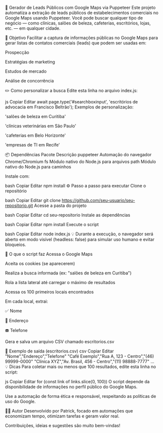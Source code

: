 📍 Gerador de Leads Públicos com Google Maps via Puppeteer
Este projeto automatiza a extração de leads públicos de estabelecimentos comerciais no Google Maps usando Puppeteer.
Você pode buscar qualquer tipo de negócio — como clínicas, salões de beleza, cafeterias, escritórios, lojas, etc. — em qualquer cidade.

🎯 Objetivo
Facilitar a captura de informações públicas no Google Maps para gerar listas de contatos comerciais (leads) que podem ser usadas em:

Prospecção

Estratégias de marketing

Estudos de mercado

Análise de concorrência

✏️ Como personalizar a busca
Edite esta linha no arquivo index.js:

js
Copiar
Editar
await page.type('#searchboxinput', 'escritórios de advocacia em Francisco Beltrão');
Exemplos de personalização:

'salões de beleza em Curitiba'

'clínicas veterinárias em São Paulo'

'cafeterias em Belo Horizonte'

'empresas de TI em Recife'

📦 Dependências
Pacote	Descrição
puppeteer	Automação do navegador Chrome/Chromium
fs	Módulo nativo do Node.js para arquivos
path	Módulo nativo do Node.js para caminhos

Instale com:

bash
Copiar
Editar
npm install
⚙️ Passo a passo para executar
Clone o repositório

bash
Copiar
Editar
git clone https://github.com/seu-usuario/seu-repositorio.git
Acesse a pasta do projeto

bash
Copiar
Editar
cd seu-repositorio
Instale as dependências

bash
Copiar
Editar
npm install
Execute o script

bash
Copiar
Editar
node index.js
💡 Durante a execução, o navegador será aberto em modo visível (headless: false) para simular uso humano e evitar bloqueios.

🔄 O que o script faz
Acessa o Google Maps

Aceita os cookies (se aparecerem)

Realiza a busca informada (ex: "salões de beleza em Curitiba")

Rola a lista lateral até carregar o máximo de resultados

Acessa os 100 primeiros locais encontrados

Em cada local, extrai:

✅ Nome

📍 Endereço

☎️ Telefone

Gera e salva um arquivo CSV chamado escritorios.csv

📂 Exemplo de saída (escritorios.csv)
csv
Copiar
Editar
"Nome","Endereço","Telefone"
"Café Exemplo","Rua A, 123 - Centro","(46) 99999-0000"
"Clínica XYZ","Av. Brasil, 456 - Centro","(11) 98888-7777"
...
💡 Dicas
Para coletar mais ou menos que 100 resultados, edite esta linha no script:

js
Copiar
Editar
for (const link of links.slice(0, 100))
O script depende da disponibilidade de informações no perfil público do Google Maps.

Use a automação de forma ética e responsável, respeitando as políticas de uso do Google.

👨‍💻 Autor
Desenvolvido por Patrick, focado em automações que economizam tempo, otimizam tarefas e geram valor real.

Contribuições, ideias e sugestões são muito bem-vindas!
